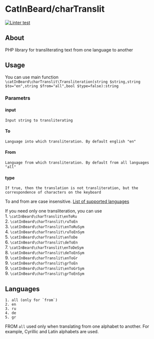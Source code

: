 # CatInBeard/charTranslit
[![Linter test](https://img.shields.io/packagist/dm/catinbeard/chartranslit)](https://packagist.org/packages/catinbeard/chartranslit)
## About
 PHP library for transliterating text from one language to another 
## Usage
You can use main function
`\catInBeard\charTranslit\Transliteration(string $string,string $to="en",string $from="all",bool $type=false):string`
### Parametrs
#### input
    Input string to transliterating
#### To
    Language into which transliteration. By default english "en"
#### From
    Language from which transliteration. By default from all languages "all"
#### type
    If true, then the translation is not transliteration, but the correspondence of characters on the keyboard   
To and from are case insensitive. [List of supported languages](#languages)  

If you need only one transliteration, you can use  
    1. `\catInBeard\charTranslit\enToRu`    
    2. `\catInBeard\charTranslit\ruToEn`   
    3. `\catInBeard\charTranslit\enToRuSym`   
    4. `\catInBeard\charTranslit\ruToEnSym`   
    5. `\catInBeard\charTranslit\enToDe`    
    6. `\catInBeard\charTranslit\deToEn`   
    7. `\catInBeard\charTranslit\enToDeSym`   
    8. `\catInBeard\charTranslit\deToEnSym`  
    9. `\catInBeard\charTranslit\enToGr`   
    9. `\catInBeard\charTranslit\grToEn`  
    9. `\catInBeard\charTranslit\enToGrSym`   
    9. `\catInBeard\charTranslit\grToEnSym`   

## <a name="languages"></a>Languages

    1. all (only for `from`)
    2. en
    3. ru
    4. de
    5. gr

FROM `all` used only when translating from one alphabet to another. For example, Cyrillic and Latin alphabets are used. 